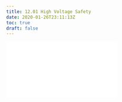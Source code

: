 ```yaml
---
title: 12.01 High Voltage Safety
date: 2020-01-26T23:11:13Z
toc: true
draft: false
---
```


![Link to included file content](../../../../electronics/high-voltage-safety.md)
